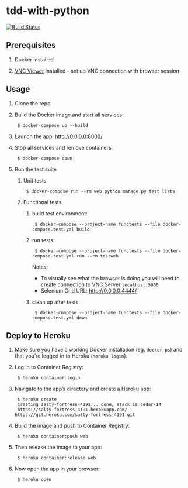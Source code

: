 # tdd-with-python

[![Build Status](https://travis-ci.com/shilgam/tdd-with-python.svg?branch=master)](https://travis-ci.com/shilgam/tdd-with-python)

## Prerequisites

1. Docker installed

2. [VNC Viewer](https://www.realvnc.com/en/connect/download/viewer/) installed - set up VNC connection with browser session

## Usage

1. Clone the repo

1. Build the Docker image and start all services:

        $ docker-compose up --build

1. Launch the app: http://0.0.0.0:8000/

1. Stop all services and remove containers:

        $ docker-compose down

1. Run the test suite

    1. Unit tests

            $ docker-compose run --rm web python manage.py test lists

    1. Functional tests

        1. build test environment:

                $ docker-compose --project-name functests --file docker-compose.test.yml build

        1. run tests:

                $ docker-compose --project-name functests --file docker-compose.test.yml run --rm testweb
            Notes:
            - To visually see what the browser is doing you will need to create connection to VNC Server `localhost:5900`
            - Selenium Grid URL: http://0.0.0.0:4444/

        1. clean up after tests:

                $ docker-compose --project-name functests --file docker-compose.test.yml down

## Deploy to Heroku

1. Make sure you have a working Docker installation (eg. `docker ps`) and that you’re logged in to Heroku (`heroku login`).

1. Log in to Container Registry:

        $ heroku container:login

1. Navigate to the app’s directory and create a Heroku app:

        $ heroku create
        Creating salty-fortress-4191... done, stack is cedar-14
        https://salty-fortress-4191.herokuapp.com/ | https://git.heroku.com/salty-fortress-4191.git

1. Build the image and push to Container Registry:

        $ heroku container:push web

1. Then release the image to your app:

        $ heroku container:release web

1. Now open the app in your browser:

        $ heroku open
